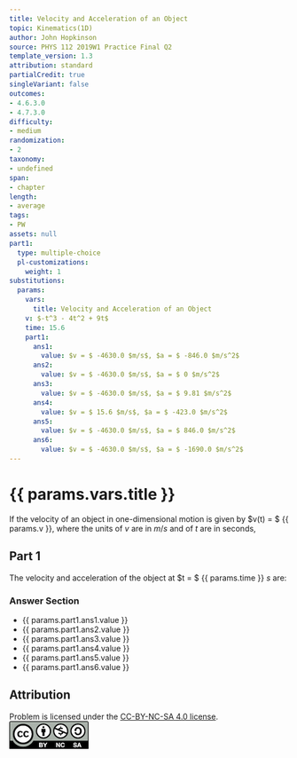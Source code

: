 ```yaml
---
title: Velocity and Acceleration of an Object
topic: Kinematics(1D)
author: John Hopkinson
source: PHYS 112 2019W1 Practice Final Q2
template_version: 1.3
attribution: standard
partialCredit: true
singleVariant: false
outcomes:
- 4.6.3.0
- 4.7.3.0
difficulty:
- medium
randomization:
- 2
taxonomy:
- undefined
span:
- chapter
length:
- average
tags:
- PW
assets: null
part1:
  type: multiple-choice
  pl-customizations:
    weight: 1
substitutions:
  params:
    vars:
      title: Velocity and Acceleration of an Object
    v: $-t^3 - 4t^2 + 9t$
    time: 15.6
    part1:
      ans1:
        value: $v = $ -4630.0 $m/s$, $a = $ -846.0 $m/s^2$
      ans2:
        value: $v = $ -4630.0 $m/s$, $a = $ 0 $m/s^2$
      ans3:
        value: $v = $ -4630.0 $m/s$, $a = $ 9.81 $m/s^2$
      ans4:
        value: $v = $ 15.6 $m/s$, $a = $ -423.0 $m/s^2$
      ans5:
        value: $v = $ -4630.0 $m/s$, $a = $ 846.0 $m/s^2$
      ans6:
        value: $v = $ -4630.0 $m/s$, $a = $ -1690.0 $m/s^2$
---
```

# {{ params.vars.title }}
If the velocity of an object in one-dimensional motion is given by $v(t) = $ {{ params.v }}, where the units of $v$ are in $m/s$ and of $t$ are in seconds,

## Part 1

The velocity and acceleration of the object at $t = $ {{ params.time }} $s$ are:

### Answer Section

- {{ params.part1.ans1.value }}
- {{ params.part1.ans2.value }}
- {{ params.part1.ans3.value }}
- {{ params.part1.ans4.value }}
- {{ params.part1.ans5.value }}
- {{ params.part1.ans6.value }}

## Attribution

Problem is licensed under the [CC-BY-NC-SA 4.0 license](https://creativecommons.org/licenses/by-nc-sa/4.0/).<br> ![The Creative Commons 4.0 license requiring attribution-BY, non-commercial-NC, and share-alike-SA license.](https://raw.githubusercontent.com/firasm/bits/master/by-nc-sa.png)